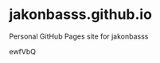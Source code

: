 # jakonbasss.github.io
Personal GitHub Pages site for jakonbasss





































































ewfVbQ
